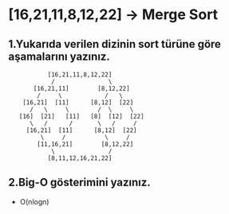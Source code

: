 # [16,21,11,8,12,22] -> Merge Sort

## 1.Yukarıda verilen dizinin sort türüne göre aşamalarını yazınız.
```
           [16,21,11,8,12,22]
            /               \
       [16,21,11]        [8,12,22]
        /     \            /   \
    [16,21]  [11]      [8,12]  [22]
      /   \     \        /  \     \
   [16]  [21]   [11]   [8]  [12]  [22]
      \   /      /       \   /     /
     [16,21]  [11]      [8,12]  [22]
         \     /           \     /
        [11,16,21]        [8,12,22]
            \               /
           [8,11,12,16,21,22]
```

## 2.Big-O gösterimini yazınız.
* O(nlogn)